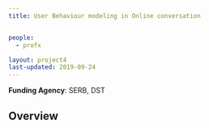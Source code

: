 ```yaml
---
title: User Behaviour modeling in Online conversation


people:
  - profx

layout: project4
last-updated: 2019-09-24
---
```


<b>Funding Agency</b>: SERB, DST

<h2>Overview</h2>

